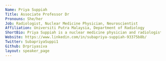 ```yaml
---
Name: Priya Suppiah
Title: Associate Professor Dr
Pronouns: She/her
Job: Radiologist, Nuclear Medicine Physician, Neuroscientist
Affiliation: Universiti Putra Malaysia, Department of Radiology
ShortBio: Priya Suppiah is a nuclear medicine physician and radiologist with special interest in brain imaging working at the Centre for Diagnostic Nuclear Imaging UPM and at HPUPM. She is the head of neuroimaging lab called NeuroCoB involved in fMRI scans of Alzheimer's disease patients and cognitively healthy older adults. In her spare time she enjoys travelling, dabbling in feng shui and also enjoys cooking Indian food! 
Website: https://www.linkedin.com/in/subapriya-suppiah-93375b8b/
Twitter: SubapriyaSuppi1
Github: Drpriyasiva
layout: speaker_page
---
```

